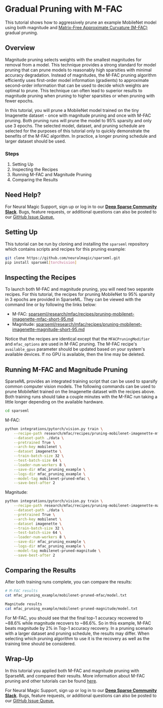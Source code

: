 <!--
Copyright (c) 2021 - present / Neuralmagic, Inc. All Rights Reserved.

Licensed under the Apache License, Version 2.0 (the "License");
you may not use this file except in compliance with the License.
You may obtain a copy of the License at

   http://www.apache.org/licenses/LICENSE-2.0

Unless required by applicable law or agreed to in writing,
software distributed under the License is distributed on an "AS IS" BASIS,
WITHOUT WARRANTIES OR CONDITIONS OF ANY KIND, either express or implied.
See the License for the specific language governing permissions and
limitations under the License.
-->

# Gradual Pruning with M-FAC

This tutorial shows how to aggressively prune an example MobileNet model using
both magnitude and [Matrix-Free Approximate Curvature (M-FAC)](https://arxiv.org/pdf/2107.03356.pdf)
gradual pruning.

## Overview
Magnitude pruning selects weights with the smallest magnitudes for removal from a model.
This technique provides a strong standard for model pruning that can prune models to reasonably
high sparsities with minimal accuracy degradation.
Instead of magnitudes, the M-FAC pruning algorithm efficiently uses first-order model
information (gradients) to approximate second-order information that can be used to
decide which weights are optimal to prune. This technique can often lead to superior
results to magnitude pruning when pruning to higher sparsities or when pruning with fewer
epochs.

In this tutorial, you will prune a MobileNet model trained on the tiny Imagenette dataset - 
once with magnitude pruning and once with M-FAC pruning.  Both pruning runs will
prune the model to 95% sparsity and only use 3 epochs. The selected model, dataset, and
pruning schedule are selected for the purposes of this tutorial only to quickly demonstrate
the benefits of the M-FAC algorithm.  In practice, a longer pruning schedule and larger dataset
should be used.


### Steps
1. Setting Up
2. Inspecting the Recipes
3. Running M-FAC and Magnitude Pruning
4. Comparing the Results


## Need Help?

For Neural Magic Support, sign up or log in to our [**Deep Sparse Community Slack**](https://join.slack.com/t/discuss-neuralmagic/shared_invite/zt-q1a1cnvo-YBoICSIw3L1dmQpjBeDurQ). Bugs, feature requests, or additional questions can also be posted to our [GitHub Issue Queue.](https://github.com/neuralmagic/sparseml/issues)

## Setting Up

This tutorial can be run by cloning and installing the `sparseml` repository which contains scripts and recipes for
this pruning example:

```bash
git clone https://github.com/neuralmagic/sparseml.git
pip install sparseml[torchvision]
```

## Inspecting the Recipes

To launch both M-FAC and magnitude pruning, you will need two separate recipes.
For this tutorial, the recipes for pruning MobileNet to 95% sparsity in 3 epochs are provided
in SparseML. They can be viewed with the command line or by following the links below:

* M-FAC: [sparseml/research/mfac/recipes/pruning-mobilenet-imagenette-mfac-short-95.md](https://github.com/neuralmagic/sparseml/blob/main/research/mfac/recipes/pruning-mobilenet-imagenette-mfac-short-95.md)
* Magnitude: [sparseml/research/mfac/recipes/pruning-mobilenet-imagenette-magnitude-short-95.md](https://github.com/neuralmagic/sparseml/blob/main/research/mfac/recipes/pruning-mobilenet-imagenette-magnitude-short-95.md)

Notice that the recipes are identical except that the `MFACPruningModifier` and `mfac_options`
are used in M-FAC pruning.  The M-FAC recipe's `available_gpus` parameter should be updated
based on your system's available devices. If no GPU is available, then the line may be deleted.

## Running M-FAC and Magnitude Pruning

SparseML provides an integrated training script that can be used to sparsify common
computer vision models. The following commands can be used to prune MobileNet
trained on the Imagenette dataset with the recipes above.  Both training runs
should take a couple minutes with the M-FAC run taking a little longer depending on
the available hardware.

```bash
cd sparseml
```

M-FAC:
```bash
python integrations/pytorch/vision.py train \
    --recipe-path research/mfac/recipes/pruning-mobilenet-imagenette-mfac-short-95.md \
    --dataset-path ./data \
    --pretrained True \
    --arch-key mobilenet \
    --dataset imagenette \
    --train-batch-size 32 \
    --test-batch-size 64 \
    --loader-num-workers 8 \
    --save-dir mfac_pruning_example \
    --logs-dir mfac_pruning_example \
    --model-tag mobilenet-pruned-mfac \
    --save-best-after 2
```

Magnitude:
```bash
python integrations/pytorch/vision.py train \
    --recipe-path research/mfac/recipes/pruning-mobilenet-imagenette-magnitude-short-95.md \
    --dataset-path ./data \
    --pretrained True \
    --arch-key mobilenet \
    --dataset imagenette \
    --train-batch-size 32 \
    --test-batch-size 64 \
    --loader-num-workers 8 \
    --save-dir mfac_pruning_example \
    --logs-dir mfac_pruning_example \
    --model-tag mobilenet-pruned-magnitude \
    --save-best-after 2
```


## Comparing the Results

After both training runs complete, you can compare the results:

```bash
# M-FAC results
cat mfac_pruning_example/mobilenet-pruned-mfac/model.txt
```

```bash
Magnitude results
cat mfac_pruning_example/mobilenet-pruned-magnitude/model.txt
```

For M-FAC, you should see that the final top-1 accuracy recovered to
~88.6% while magnitude recovers to ~86.6%.  So in this example, M-FAC
beats magnitude by 2% in Top-1 accuracy recovery.  In a pruning
scenario with a larger dataset and pruning schedule, the results may
differ.  When selecting which pruning algorithm to use it is the recovery
as well as the training time should be considered.

## Wrap-Up
In this tutorial you applied both M-FAC and magnitude pruning with SparseML and compared
their results. More information about M-FAC pruning and other tutorials can be found
[here](https://github.com/neuralmagic/sparseml/blob/main/research/mfac).

For Neural Magic Support, sign up or log in to our [**Deep Sparse Community Slack**](https://join.slack.com/t/discuss-neuralmagic/shared_invite/zt-q1a1cnvo-YBoICSIw3L1dmQpjBeDurQ). Bugs, feature requests, or additional questions can also be posted to our [GitHub Issue Queue.](https://github.com/neuralmagic/sparseml/issues)
